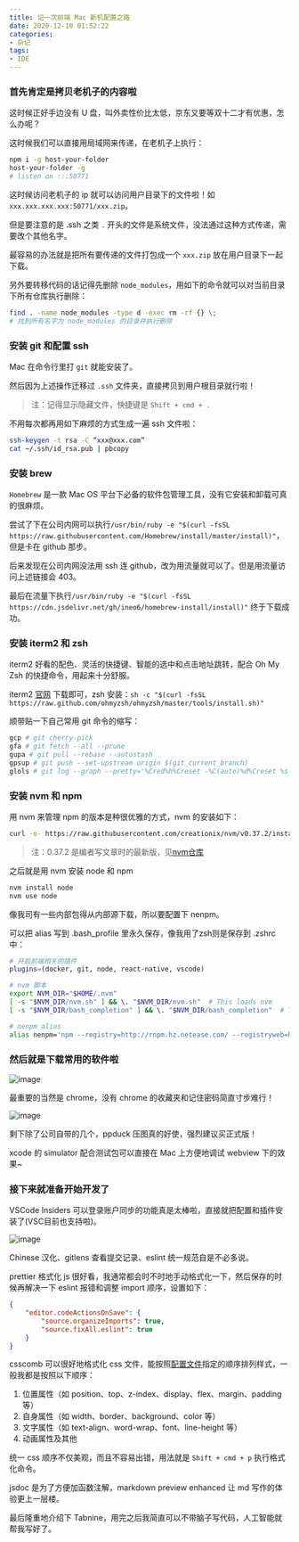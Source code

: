 ```yaml
---
title: 记一次前端 Mac 新机配置之路
date: 2020-12-10 01:52:22
categories:
- 杂记
tags:
- IDE
---
```


### 首先肯定是拷贝老机子的内容啦

这时候正好手边没有 U 盘，叫外卖性价比太低，京东又要等双十二才有优惠，怎么办呢？

这时候我们可以直接用局域网来传递，在老机子上执行：

```bash
npm i -g host-your-folder
host-your-folder -g
# listen on :::50771
```

这时候访问老机子的 ip 就可以访问用户目录下的文件啦！如 `xxx.xxx.xxx.xxx:50771/xxx.zip`。

但是要注意的是 .ssh 之类 `.` 开头的文件是系统文件，没法通过这种方式传递，需要改个其他名字。

最容易的办法就是把所有要传递的文件打包成一个 `xxx.zip` 放在用户目录下一起下载。

另外要转移代码的话记得先删除 `node_modules`，用如下的命令就可以对当前目录下所有仓库执行删除：

```bash
find . -name node_modules -type d -exec rm -rf {} \;
# 找到所有名字为 node_modules 的目录并执行删除
```

### 安装 git 和配置 ssh

Mac 在命令行里打 `git` 就能安装了。

然后因为上述操作迁移过 `.ssh` 文件夹，直接拷贝到用户根目录就行啦！

> 注：记得显示隐藏文件，快捷键是 `Shift + cmd + .`

不用每次都再用如下麻烦的方式生成一遍 ssh 文件啦：

```bash
ssh-keygen -t rsa -C “xxx@xxx.com”
cat ~/.ssh/id_rsa.pub | pbcopy
```

### 安装 brew

`Homebrew` 是一款 Mac OS 平台下必备的软件包管理工具，没有它安装和卸载可真的很麻烦。

尝试了下在公司内网可以执行`/usr/bin/ruby -e "$(curl -fsSL https://raw.githubusercontent.com/Homebrew/install/master/install)"`，但是卡在 github 那步。

后来发现在公司内网没法用 ssh 连 github，改为用流量就可以了。但是用流量访问上述链接会 403。

最后在流量下执行`/usr/bin/ruby -e "$(curl -fsSL https://cdn.jsdelivr.net/gh/ineo6/homebrew-install/install)"` 终于下载成功。

### 安装 iterm2 和 zsh

iterm2 好看的配色、灵活的快捷键、智能的选中和点击地址跳转，配合 Oh My Zsh 的快捷命令，用起来十分舒服。

iterm2 [官网](https://iterm2.com/) 下载即可，zsh 安装：`sh -c "$(curl -fsSL https://raw.github.com/ohmyzsh/ohmyzsh/master/tools/install.sh)"`

顺带贴一下自己常用 git 命令的缩写：

``` bash
gcp # git cherry-pick
gfa # git fetch --all --prune
gupa # git pull --rebase --autostash
gpsup # git push --set-upstream origin $(git_current_branch)
glols # git log --graph --pretty='%Cred%h%Creset -%C(auto)%d%Creset %s %Cgreen(%cr) %C(bold blue)<%an>%Creset' --stat
```

### 安装 nvm 和 npm

用 nvm 来管理 npm 的版本是种很优雅的方式，nvm 的安装如下：

```bash
curl -o- https://raw.githubusercontent.com/creationix/nvm/v0.37.2/install.sh | bash
```

> 注：0.37.2 是编者写文章时的最新版，见[nvm仓库](https://github.com/nvm-sh/nvm)

之后就是用 nvm 安装 node 和 npm

``` bash
nvm install node
nvm use node
```

像我司有一些内部包得从内部源下载，所以要配置下 nenpm。

可以把 alias 写到 .bash_profile 里永久保存，像我用了zsh则是保存到 .zshrc 中：

``` bash
# 开启前端相关的插件
plugins=(docker, git, node, react-native, vscode)

# nvm 脚本
export NVM_DIR="$HOME/.nvm"
[ -s "$NVM_DIR/nvm.sh" ] && \. "$NVM_DIR/nvm.sh"  # This loads nvm
[ -s "$NVM_DIR/bash_completion" ] && \. "$NVM_DIR/bash_completion"  # This loads nvm bash_completion

# nenpm alias
alias nenpm='npm --registry=http://rnpm.hz.netease.com/ --registryweb=http://npm.hz.netease.com/ --cache=$HOME/.nenpm/.cache --userconfig=$HOME/.nenpmrc'
```

### 然后就是下载常用的软件啦

![image](https://p6.music.126.net/obj/wo3DlcOGw6DClTvDisK1/5192874733/ff38/9ec2/a448/29d7fa333c425db05cc33a4883453f76.png)

最重要的当然是 chrome，没有 chrome 的收藏夹和记住密码简直寸步难行！

![image](https://p5.music.126.net/obj/wo3DlcOGw6DClTvDisK1/5192833655/e6a2/d1a0/de8e/fb7ed6c18027dd1c6e28e92cd04ca215.jpg)

剩下除了公司自带的几个，ppduck 压图真的好使，强烈建议买正式版！

xcode 的 simulator 配合测试包可以直接在 Mac 上方便地调试 webview 下的效果~

### 接下来就准备开始开发了

VSCode Insiders 可以登录账户同步的功能真是太棒啦，直接就把配置和插件安装了(VSC目前也支持啦)。

![image](https://p6.music.126.net/obj/wo3DlcOGw6DClTvDisK1/5192897486/505c/b816/3882/c073e8da218268eeba4b7cffd1845518.png)

Chinese 汉化、gitlens 查看提交记录、eslint 统一规范自是不必多说。

prettier 格式化 js 很好看，我通常都会时不时地手动格式化一下，然后保存的时候再解决一下 eslint 报错和调整 import 顺序，设置如下：

``` json
{
    "editor.codeActionsOnSave": {
        "source.organizeImports": true,
        "source.fixAll.eslint": true
    }
}
```

csscomb 可以很好地格式化 css 文件，能按照[配置文件](https://github.com/shenyizhou/css-comb/blob/master/csscomb.json)指定的顺序排列样式，一般我都是按照以下顺序：

1. 位置属性（如 position、top、z-index、display、flex、margin、padding 等）
2. 自身属性（如 width、border、background、color 等）
3. 文字属性（如 text-align、word-wrap、font、line-height 等）
4. 动画属性及其他

统一 css 顺序不仅美观，而且不容易出错，用法就是 `Shift + cmd + p` 执行格式化命令。

jsdoc 是为了方便加函数注解，markdown preview enhanced 让 md 写作的体验更上一层楼。

最后隆重地介绍下 Tabnine，用完之后我简直可以不带脑子写代码，人工智能就帮我写好了。
